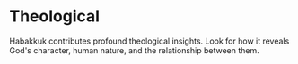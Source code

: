 # Theological

Habakkuk contributes profound theological insights. Look for how it reveals God's character, human nature, and the relationship between them.

